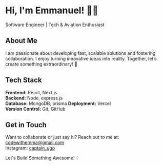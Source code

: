 # Hi, I'm Emmanuel! 👋🏽
Software Engineer | Tech & Aviation Enthusiast

## About Me
I am passionate about developing fast, scalable solutions and fostering collaboration. I enjoy turning innovative ideas into reality. Together, let’s create something extraordinary! 🚀

## Tech Stack

**Frontend:** React, Next.js  
**Backend:** Node, express.js  
**Database:** MongoDB, prisma
**Deployment:** Vercel  
**Version Control:** Git, GitHub

## Get in Touch

Want to collaborate or just say hi? Reach out to me at: [codewithemma@gmail.com](mailto:codewithemma@gmail.com)<br>
Instagram: [captain_ugo](https://www.instagram.com/captain_ugo/)



Let's Build Something Awesome! 💡

